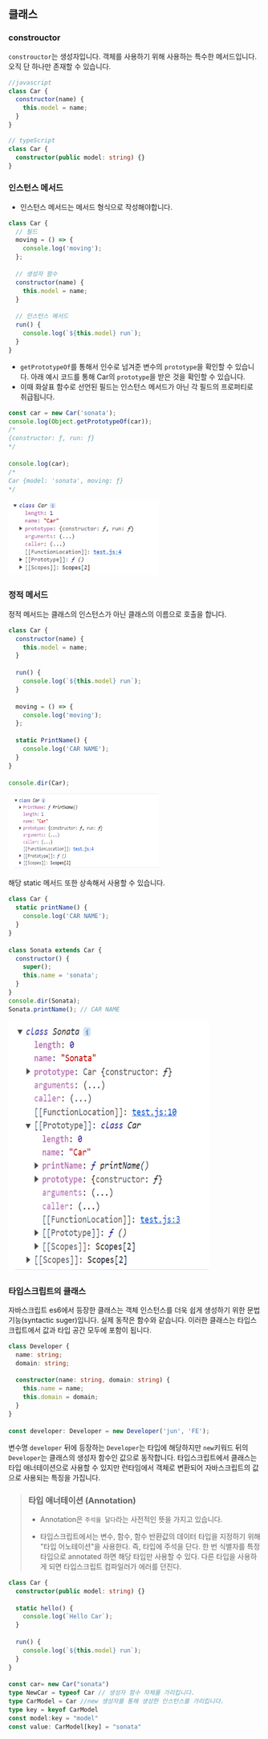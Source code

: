 ## 클래스 

### constrouctor
`constrouctor`는 생성자입니다. 객체를 사용하기 위해 사용하는 특수한 메서드입니다. 오직 단 하나만 존재할 수 있습니다. 
```js
//javascript
class Car {
  constructor(name) {
    this.model = name;
  }
}
```

```ts
// typeScript
class Car {
  constructor(public model: string) {}
}
```

### 인스턴스 메서드
- 인스턴스 메서드는 메서드 형식으로 작성해야합니다. 

```js
class Car {
  // 필드
  moving = () => {
    console.log('moving');
  };

  // 생성자 함수
  constructor(name) {
    this.model = name;
  }

  // 인스턴스 메서드
  run() {
    console.log(`${this.model} run`);
  }
}
```

- `getPrototypeOf`를 통해서 인수로 넘겨준 변수의 `prototype`을 확인할 수 있습니다. 아래 예시 코드를 통해 Car의 `prototype`을 받은 것을 확인할 수 있습니다. 
- 이때 화살표 함수로 선언된 필드는 인스턴스 메서드가 아닌 각 필드의 프로퍼티로 취급됩니다.
```js
const car = new Car('sonata');
console.log(Object.getPrototypeOf(car));
/*
{constructor: ƒ, run: ƒ}
*/

console.log(car);
/*
Car {model: 'sonata', moving: ƒ}
*/
```

<img src="./class.png" width="300px" height="150px" title="Github_Logo"/>

### 정적 메서드
정적 메서드는 클래스의 인스턴스가 아닌 클래스의 이름으로 호출을 합니다. 
```js
class Car {
  constructor(name) {
    this.model = name;
  }

  run() {
    console.log(`${this.model} run`);
  }

  moving = () => {
    console.log('moving');
  };

  static PrintName() {
    console.log('CAR NAME');
  }
}

console.dir(Car);
```
<img src="./class2.png" width="300px" height="150px" title="Github_Logo"/>

해당 static 메서드 또한 상속해서 사용할 수 있습니다.

```js
class Car {
  static printName() {
    console.log('CAR NAME');
  }
}

class Sonata extends Car {
  constructor() {
    super();
    this.name = 'sonata';
  }
}
console.dir(Sonata);
Sonata.printName(); // CAR NAME
```
<img src="./class3.png" width="400px" height="500px" title="Github_Logo"/>

### 타입스크립트의 클래스 
자바스크립트 es6에서 등장한 클래스는 객체 인스턴스를 더욱 쉽게 생성하기 위한 문법기능(syntactic suger)입니다. 실제 동작은 함수와 같습니다.
이러한 클래스는 타입스크립트에서 값과 타입 공간 모두에 포함이 됩니다.
```ts
class Developer {
  name: string;
  domain: string;

  constructor(name: string, domain: string) {
    this.name = name;
    this.domain = domain;
  }
}

const developer: Developer = new Developer('jun', 'FE');
```
변수명 `developer` 뒤에 등장하는 `Developer`는 타입에 해당하지만 `new`키워드 뒤의 `Developer`는 클래스의 생성자 함수인 값으로 동작합니다.
타입스크립트에서 클래스는 타입 애너테이션으로 사용할 수 있지만 런타임에서 객체로 변환되어 자바스크립트의 값으로 사용되는 특징을 가집니다.

> <h3> 타입 애너테이션 (Annotation)</h3>
> 
>- Annotation은 `주석을 달다`라는 사전적인 뜻을 가지고 있습니다. 
>
> - 타입스크립트에서는 변수, 함수, 함수 반환값의 데이터 타입을 지정하기 위해 "타입 어노테이션"을 사용한다. 즉, 타입에 주석을 단다.
한 번 식별자를 특정 타입으로 annotated 하면 해당 타입만 사용할 수 있다.
다른 타입을 사용하게 되면 타입스크립트 컴파일러가 에러를 던진다.

```ts
class Car {
  constructor(public model: string) {}

  static hello() {
    console.log(`Hello Car`);
  }

  run() {
    console.log(`${this.model} run`);
  }
}

const car= new Car("sonata")
type NewCar = typeof Car // 생성자 함수 자체를 가리킵니다.
type CarModel = Car //new 생성자를 통해 생성한 인스턴스를 가리킵니다.
type key = keyof CarModel
const model:key = "model"
const value: CarModel[key] = "sonata"
```